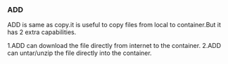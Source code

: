 ### ADD
ADD is same as  copy.it is useful to copy files from local to container.But it has 2 extra capabilities.

1.ADD can download the file directly from internet to the container.
2.ADD can untar/unzip the file directly into the container.
